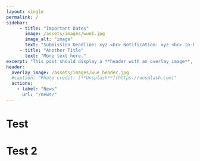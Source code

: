 ```yaml
---
layout: single
permalink: /
sidebar:
     - title: "Important Dates"
       image: /assets/images/wue1.jpg
       image_alt: "image"
       text: "Submission Deadline: xyz <br> Notification: xyz <br> In-Person Event: xyz"
     - title: "Another Title"
       text: "More text here."
excerpt: "This post should display a **header with an overlay image**, if the theme supports it."
header:
  overlay_image: /assets/images/wue_header.jpg
  #caption: "Photo credit: [**Unsplash**](https://unsplash.com)"
  actions:
    - label: "News"
      url: "/news/"      
---
```


# Test

# Test 2
